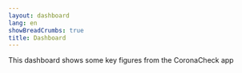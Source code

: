 ```yaml
---
layout: dashboard
lang: en
showBreadCrumbs: true
title: Dashboard
---
```

<p class="md-block-lead md-text-color-RO-donkerblauw" markdown="1">
   This dashboard shows some key figures from the CoronaCheck app
</p>
